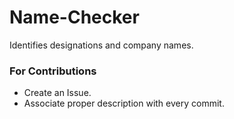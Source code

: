 # Name-Checker
Identifies designations and company names.


### For Contributions
  * Create an Issue.
  * Associate proper description with every commit.
